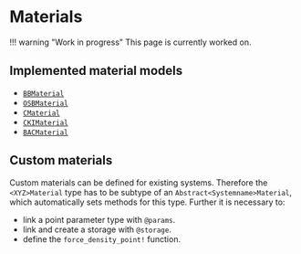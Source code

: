 # Materials

!!! warning "Work in progress"
    This page is currently worked on.

## Implemented material models

- [`BBMaterial`](@ref)
- [`OSBMaterial`](@ref)
- [`CMaterial`](@ref)
- [`CKIMaterial`](@ref)
- [`BACMaterial`](@ref)

## Custom materials

Custom materials can be defined for existing systems.
Therefore the `<XYZ>Material` type has to be subtype of an `Abstract<Systemname>Material`, which automatically sets methods for this type.
Further it is necessary to: 
- link a point parameter type with `@params`.
- link and create a storage with `@storage`.
- define the `force_density_point!` function.

